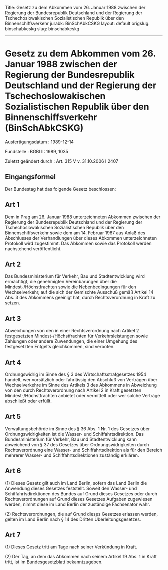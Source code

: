Title: Gesetz zu dem Abkommen vom 26. Januar 1988 zwischen der Regierung der Bundesrepublik
  Deutschland und der Regierung der Tschechoslowakischen Sozialistischen Republik
  über den Binnenschiffsverkehr
jurabk: BinSchAbkCSKG
layout: default
origslug: binschabkcskg
slug: binschabkcskg

---

# Gesetz zu dem Abkommen vom 26. Januar 1988 zwischen der Regierung der Bundesrepublik Deutschland und der Regierung der Tschechoslowakischen Sozialistischen Republik über den Binnenschiffsverkehr (BinSchAbkCSKG)

Ausfertigungsdatum
:   1989-12-14

Fundstelle
:   BGBl II: 1989, 1035

Zuletzt geändert durch
:   Art. 315 V v. 31.10.2006 I 2407


## Eingangsformel

Der Bundestag hat das folgende Gesetz beschlossen:


## Art 1

Dem in Prag am 26. Januar 1988 unterzeichneten Abkommen zwischen der
Regierung der Bundesrepublik Deutschland und der Regierung der
Tschechoslowakischen Sozialistischen Republik über den
Binnenschiffsverkehr sowie dem am 14. Februar 1987 aus Anlaß des
Abschlusses der Verhandlungen über dieses Abkommen unterzeichneten
Protokoll wird zugestimmt. Das Abkommen sowie das Protokoll werden
nachstehend veröffentlicht.


## Art 2

Das Bundesministerium für Verkehr, Bau und Stadtentwicklung wird
ermächtigt, die genehmigten Vereinbarungen über die
Mindest-/Höchstfrachten sowie die Nebenbedingungen für den
Wechselverkehr, auf die sich der Gemischte Ausschuß gemäß Artikel 14
Abs. 3 des Abkommens geeinigt hat, durch Rechtsverordnung in Kraft zu
setzen.


## Art 3

Abweichungen von den in einer Rechtsverordnung nach Artikel 2
festgesetzten Mindest-/Höchstfrachten für Verkehrsleistungen sowie
Zahlungen oder andere Zuwendungen, die einer Umgehung des
festgesetzten Entgelts gleichkommen, sind verboten.


## Art 4

Ordnungswidrig im Sinne des § 3 des Wirtschaftsstrafgesetzes 1954
handelt, wer vorsätzlich oder fahrlässig den Abschluß von Verträgen
über Wechselverkehre im Sinne des Artikels 3 des Abkommens in
Abweichung von den durch Rechtsverordnung nach Artikel 2 in Kraft
gesetzten Mindest-/Höchstfrachten anbietet oder vermittelt oder wer
solche Verträge abschließt oder erfüllt.


## Art 5

Verwaltungsbehörde im Sinne des § 36 Abs. 1 Nr. 1 des Gesetzes über
Ordnungswidrigkeiten ist die Wasser- und Schiffahrtsdirektion. Das
Bundesministerium für Verkehr, Bau und Stadtentwicklung kann
abweichend von § 37 des Gesetzes über Ordnungswidrigkeiten durch
Rechtsverordnung eine Wasser- und Schiffahrtsdirektion als für den
Bereich mehrerer Wasser- und Schiffahrtsdirektionen zuständig
erklären.


## Art 6

(1) Dieses Gesetz gilt auch im Land Berlin, sofern das Land Berlin die
Anwendung dieses Gesetzes feststellt. Soweit den Wasser- und
Schiffahrtsdirektionen des Bundes auf Grund dieses Gesetzes oder durch
Rechtsverordnungen auf Grund dieses Gesetzes Aufgaben zugewiesen
werden, nimmt diese im Land Berlin der zuständige Fachsenator wahr.

(2) Rechtsverordnungen, die auf Grund dieses Gesetzes erlassen werden,
gelten im Land Berlin nach § 14 des Dritten Überleitungsgesetzes.


## Art 7

(1) Dieses Gesetz tritt am Tage nach seiner Verkündung in Kraft.

(2) Der Tag, an dem das Abkommen nach seinem Artikel 19 Abs. 1 in
Kraft tritt, ist im Bundesgesetzblatt bekanntzugeben.

